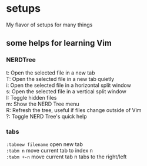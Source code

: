 # setups
My flavor of setups for many things
## some helps for learning Vim
### NERDTree
t:    Open the selected file in a new tab<br />
T:    Open the selected file in a new tab quietly<br />
i:    Open the selected file in a horizontal split window<br />
s:    Open the selected file in a vertical split window<br />
I:    Toggle hidden files<br />
m:    Show the NERD Tree menu<br />
R:    Refresh the tree, useful if files change outside of Vim<br />
?:    Toggle NERD Tree's quick help<br />
### tabs
`:tabnew filename`	open new tab<br />
`:tabm n`			move current tab to index n<br />
`:tabm +-n`			move current tab n tabs to the right/left<br />

